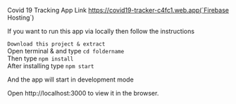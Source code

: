 Covid 19 Tracking App Link
https://covid19-tracker-c4fc1.web.app(`Firebase Hosting`)

If you want to run this app via locally then follow the instructions

`Download this project & extract` <br/>
Open terminal & and type `cd foldername`<br/>
Then type `npm install` <br/>
After installing type `npm start`

And the app will start in development mode <br/>


Open http://localhost:3000 to view it in the browser.


